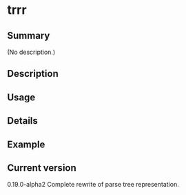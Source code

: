 # trrr

## Summary

(No description.)

## Description

## Usage

## Details

## Example

## Current version

0.19.0-alpha2 Complete rewrite of parse tree representation.
